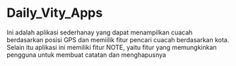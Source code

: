 # Daily_Vity_Apps
Ini adalah aplikasi sederhanay yang dapat menampilkan cuacah berdasarkan posisi GPS dan memiilik fitur pencari cuacah berdasarkan kota. Selain itu aplikasi ini memiliki fitur NOTE, yaitu fitur yang memungkinkan pengguna untuk membuat catatan dan menghapusnya
